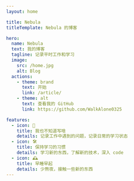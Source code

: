 ```yaml
---
layout: home

title: Nebula
titleTemplate: Nebula 的博客

hero:
  name: Nebula
  text: 我的博客
  tagline: 记录平时工作和学习
  image:
    src: /home.jpg 
    alt: Blog
  actions:
    - theme: brand
      text: 开始
      link: /article/
    - theme: alt
      text: 查看我的 GitHub
      link: https://github.com/WalkAlone0325

features:
  - icon: 🌝
    title: 我也不知道写啥
    details: 记录工作中遇到的问题，记录日常的学习状态
  - icon: 🛠️
    title: 保持学习的习惯
    details: 学习新的东西，了解新的技术，深入 code
  - icon: 🕰
    title: 早睡早起
    details: 少熬夜，接触一些新的东西
---
```


